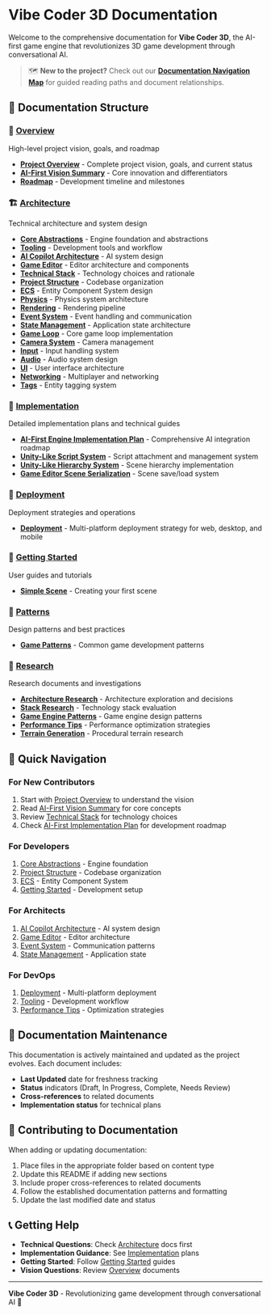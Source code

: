 # Vibe Coder 3D Documentation

Welcome to the comprehensive documentation for **Vibe Coder 3D**, the AI-first game engine that revolutionizes 3D game development through conversational AI.

> 🗺️ **New to the project?** Check out our **[Documentation Navigation Map](./NAVIGATION.md)** for guided reading paths and document relationships.

## 📁 Documentation Structure

### 🎯 [Overview](./overview/)

High-level project vision, goals, and roadmap

- **[Project Overview](./overview/project-overview.md)** - Complete project vision, goals, and current status
- **[AI-First Vision Summary](./overview/ai-first-vision-summary.md)** - Core innovation and differentiators
- **[Roadmap](./overview/roadmap.md)** - Development timeline and milestones

### 🏗️ [Architecture](./architecture/)

Technical architecture and system design

- **[Core Abstractions](./architecture/core-abstractions.md)** - Engine foundation and abstractions
- **[Tooling](./architecture/tooling.md)** - Development tools and workflow
- **[AI Copilot Architecture](./architecture/ai-copilot-architecture.md)** - AI system design
- **[Game Editor](./architecture/game-editor.md)** - Editor architecture and components
- **[Technical Stack](./architecture/technical-stack.md)** - Technology choices and rationale
- **[Project Structure](./architecture/project-structure.md)** - Codebase organization
- **[ECS](./architecture/ecs.md)** - Entity Component System design
- **[Physics](./architecture/physics.md)** - Physics system architecture
- **[Rendering](./architecture/rendering.md)** - Rendering pipeline
- **[Event System](./architecture/event-system.md)** - Event handling and communication
- **[State Management](./architecture/state-management.md)** - Application state architecture
- **[Game Loop](./architecture/game-loop.md)** - Core game loop implementation
- **[Camera System](./architecture/camera-system.md)** - Camera management
- **[Input](./architecture/input.md)** - Input handling system
- **[Audio](./architecture/audio.md)** - Audio system design
- **[UI](./architecture/ui.md)** - User interface architecture
- **[Networking](./architecture/networking.md)** - Multiplayer and networking
- **[Tags](./architecture/tags.md)** - Entity tagging system

### 🔧 [Implementation](./implementation/)

Detailed implementation plans and technical guides

- **[AI-First Engine Implementation Plan](./implementation/ai-first-engine-implementation-plan.md)** - Comprehensive AI integration roadmap
- **[Unity-Like Script System](./implementation/unity-like-script-system.md)** - Script attachment and management system
- **[Unity-Like Hierarchy System](./implementation/unity-like-hierarchy-system.md)** - Scene hierarchy implementation
- **[Game Editor Scene Serialization](./implementation/game-editor-scene-serialization.md)** - Scene save/load system

### 🚀 [Deployment](./deployment/)

Deployment strategies and operations

- **[Deployment](./deployment/deployment.md)** - Multi-platform deployment strategy for web, desktop, and mobile

### 🚀 [Getting Started](./getting-started/)

User guides and tutorials

- **[Simple Scene](./getting-started/simple-scene.md)** - Creating your first scene

### 🎨 [Patterns](./patterns/)

Design patterns and best practices

- **[Game Patterns](./patterns/game-patterns.md)** - Common game development patterns

### 🔬 [Research](./research/)

Research documents and investigations

- **[Architecture Research](./research/architecture-research.md)** - Architecture exploration and decisions
- **[Stack Research](./research/stack-research.md)** - Technology stack evaluation
- **[Game Engine Patterns](./research/game-engine-patterns.md)** - Game engine design patterns
- **[Performance Tips](./research/performance-tips.md)** - Performance optimization strategies
- **[Terrain Generation](./research/terrain-generation.md)** - Procedural terrain research

## 🎯 Quick Navigation

### For New Contributors

1. Start with [Project Overview](./overview/project-overview.md) to understand the vision
2. Read [AI-First Vision Summary](./overview/ai-first-vision-summary.md) for core concepts
3. Review [Technical Stack](./architecture/technical-stack.md) for technology choices
4. Check [AI-First Implementation Plan](./implementation/ai-first-engine-implementation-plan.md) for development roadmap

### For Developers

1. [Core Abstractions](./architecture/core-abstractions.md) - Engine foundation
2. [Project Structure](./architecture/project-structure.md) - Codebase organization
3. [ECS](./architecture/ecs.md) - Entity Component System
4. [Getting Started](./getting-started/) - Development setup

### For Architects

1. [AI Copilot Architecture](./architecture/ai-copilot-architecture.md) - AI system design
2. [Game Editor](./architecture/game-editor.md) - Editor architecture
3. [Event System](./architecture/event-system.md) - Communication patterns
4. [State Management](./architecture/state-management.md) - Application state

### For DevOps

1. [Deployment](./deployment/deployment.md) - Multi-platform deployment
2. [Tooling](./architecture/tooling.md) - Development workflow
3. [Performance Tips](./research/performance-tips.md) - Optimization strategies

## 🔄 Documentation Maintenance

This documentation is actively maintained and updated as the project evolves. Each document includes:

- **Last Updated** date for freshness tracking
- **Status** indicators (Draft, In Progress, Complete, Needs Review)
- **Cross-references** to related documents
- **Implementation status** for technical plans

## 🤝 Contributing to Documentation

When adding or updating documentation:

1. Place files in the appropriate folder based on content type
2. Update this README if adding new sections
3. Include proper cross-references to related documents
4. Follow the established documentation patterns and formatting
5. Update the last modified date and status

## 📞 Getting Help

- **Technical Questions**: Check [Architecture](./architecture/) docs first
- **Implementation Guidance**: See [Implementation](./implementation/) plans
- **Getting Started**: Follow [Getting Started](./getting-started/) guides
- **Vision Questions**: Review [Overview](./overview/) documents

---

**Vibe Coder 3D** - Revolutionizing game development through conversational AI 🚀
